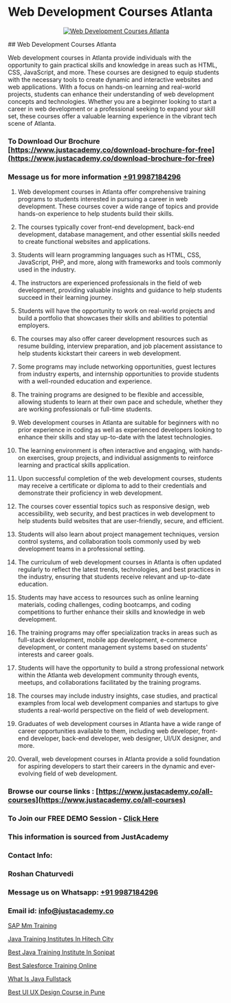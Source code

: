 # Web Development Courses Atlanta

<p align="center">
  <a href="https://justacademy.co/program-detail/full-stack-web-development">
    <img src="https://justacademy.co/storage2/program_images/1704700371.webp" alt="Web Development Courses Atlanta">
  </a>
</p>
## Web Development Courses Atlanta

Web development courses in Atlanta provide individuals with the opportunity to gain practical skills and knowledge in areas such as HTML, CSS, JavaScript, and more. These courses are designed to equip students with the necessary tools to create dynamic and interactive websites and web applications. With a focus on hands-on learning and real-world projects, students can enhance their understanding of web development concepts and technologies. Whether you are a beginner looking to start a career in web development or a professional seeking to expand your skill set, these courses offer a valuable learning experience in the vibrant tech scene of Atlanta.
### To Download Our Brochure [https://www.justacademy.co/download-brochure-for-free](https://www.justacademy.co/download-brochure-for-free)
### Message us for more information [+91 9987184296](https://api.whatsapp.com/send?phone=919987184296)
1) Web development courses in Atlanta offer comprehensive training programs to students interested in pursuing a career in web development. These courses cover a wide range of topics and provide hands-on experience to help students build their skills.

2) The courses typically cover front-end development, back-end development, database management, and other essential skills needed to create functional websites and applications.

3) Students will learn programming languages such as HTML, CSS, JavaScript, PHP, and more, along with frameworks and tools commonly used in the industry.

4) The instructors are experienced professionals in the field of web development, providing valuable insights and guidance to help students succeed in their learning journey.

5) Students will have the opportunity to work on real-world projects and build a portfolio that showcases their skills and abilities to potential employers.

6) The courses may also offer career development resources such as resume building, interview preparation, and job placement assistance to help students kickstart their careers in web development.

7) Some programs may include networking opportunities, guest lectures from industry experts, and internship opportunities to provide students with a well-rounded education and experience.

8) The training programs are designed to be flexible and accessible, allowing students to learn at their own pace and schedule, whether they are working professionals or full-time students.

9) Web development courses in Atlanta are suitable for beginners with no prior experience in coding as well as experienced developers looking to enhance their skills and stay up-to-date with the latest technologies.

10) The learning environment is often interactive and engaging, with hands-on exercises, group projects, and individual assignments to reinforce learning and practical skills application.

11) Upon successful completion of the web development courses, students may receive a certificate or diploma to add to their credentials and demonstrate their proficiency in web development.

12) The courses cover essential topics such as responsive design, web accessibility, web security, and best practices in web development to help students build websites that are user-friendly, secure, and efficient.

13) Students will also learn about project management techniques, version control systems, and collaboration tools commonly used by web development teams in a professional setting.

14) The curriculum of web development courses in Atlanta is often updated regularly to reflect the latest trends, technologies, and best practices in the industry, ensuring that students receive relevant and up-to-date education.

15) Students may have access to resources such as online learning materials, coding challenges, coding bootcamps, and coding competitions to further enhance their skills and knowledge in web development.

16) The training programs may offer specialization tracks in areas such as full-stack development, mobile app development, e-commerce development, or content management systems based on students' interests and career goals.

17) Students will have the opportunity to build a strong professional network within the Atlanta web development community through events, meetups, and collaborations facilitated by the training programs.

18) The courses may include industry insights, case studies, and practical examples from local web development companies and startups to give students a real-world perspective on the field of web development.

19) Graduates of web development courses in Atlanta have a wide range of career opportunities available to them, including web developer, front-end developer, back-end developer, web designer, UI/UX designer, and more.

20) Overall, web development courses in Atlanta provide a solid foundation for aspiring developers to start their careers in the dynamic and ever-evolving field of web development.

### Browse our course links : [https://www.justacademy.co/all-courses](https://www.justacademy.co/all-courses) 
### To Join our FREE DEMO Session - [Click Here](https://www.justacademy.co/register-for-course-demo)


### This information is sourced from JustAcademy
### Contact Info:
### Roshan Chaturvedi
### Message us on Whatsapp: [+91 9987184296](https://api.whatsapp.com/send?phone=919987184296)
### Email id: [info@justacademy.co](mailto:info@justacademy.co)
                
[SAP Mm Training](https://www.linkedin.com/pulse/sap-mm-training-justacademy-kolkata-elbbf/)

[Java Training Institutes In Hitech City](https://www.linkedin.com/pulse/java-training-institutes-hitech-city-justacademy-coimbatore-dtvec?trackingId=LhGtgHSvX9SzsN2oO0%2B8Dg%3D%3D&lipi=urn%3Ali%3Apage%3Ad_flagship3_company_admin%3BzebO8%2FdlQdOp%2FzsKprgh%2FA%3D%3D)

[Best Java Training Institute In Sonipat](https://medium.com/@abhidnya.1068/best-java-training-institute-in-sonipat-078866545499)

[Best Salesforce Training Online](https://medium.com/@ranepooja/best-salesforce-training-online-cd824dc79b42)

[What Is Java Fullstack](https://justacademyin.github.io/justacademy/what-is-java-fullstack)

[Best UI UX Design Course in Pune](https://justacademyin.github.io/justacademy/best-ui-ux-design-course-in-pune)

